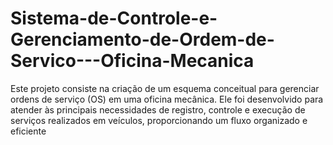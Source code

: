 # Sistema-de-Controle-e-Gerenciamento-de-Ordem-de-Servico---Oficina-Mecanica
Este projeto consiste na criação de um esquema conceitual para gerenciar ordens de serviço (OS) em uma oficina mecânica. Ele foi desenvolvido para atender às principais necessidades de registro, controle e execução de serviços realizados em veículos, proporcionando um fluxo organizado e eficiente
